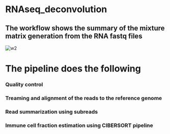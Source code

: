 # RNAseq_deconvolution
## The workflow shows the summary of the mixture matrix generation from the RNA fastq files
![w2](https://user-images.githubusercontent.com/26459707/66654239-14a31080-ec3a-11e9-9e6a-83b648c7b6fd.png)

# The pipeline does the following
### Quality control
### Treaming and alignment of the reads to the reference genome
### Read summarization using subreads
### Immune cell fraction estimation using CIBERSORT pipeline

